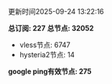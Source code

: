 更新时间2025-09-24 13:22:16

**总订阅: 227**
**总节点: 32052**
- vless节点: 6747
- hysteria2节点: 14

**google ping有效节点: 275**
